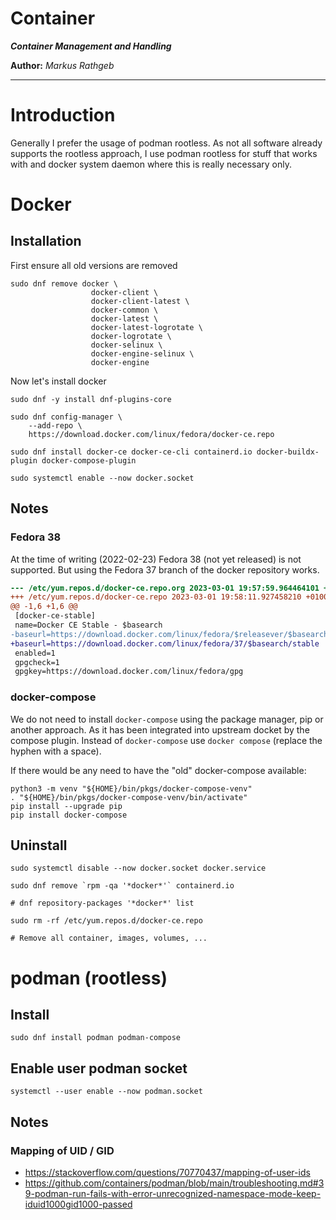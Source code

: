 Container
===

***Container Management and Handling***

**Author:** *Markus Rathgeb*

---

# Introduction

Generally I prefer the usage of podman rootless.
As not all software already supports the rootless approach, I use podman rootless for stuff that works with and docker
system daemon where this is really necessary only.

# Docker

## Installation

First ensure all old versions are removed

```shell
sudo dnf remove docker \
                  docker-client \
                  docker-client-latest \
                  docker-common \
                  docker-latest \
                  docker-latest-logrotate \
                  docker-logrotate \
                  docker-selinux \
                  docker-engine-selinux \
                  docker-engine
```

Now let's install docker

```shell
sudo dnf -y install dnf-plugins-core

sudo dnf config-manager \
    --add-repo \
    https://download.docker.com/linux/fedora/docker-ce.repo

sudo dnf install docker-ce docker-ce-cli containerd.io docker-buildx-plugin docker-compose-plugin

sudo systemctl enable --now docker.socket
```

## Notes

### Fedora 38

At the time of writing (2022-02-23) Fedora 38 (not yet released) is not supported.
But using the Fedora 37 branch of the docker repository works.

```diff
--- /etc/yum.repos.d/docker-ce.repo.org	2023-03-01 19:57:59.964464101 +0100
+++ /etc/yum.repos.d/docker-ce.repo	2023-03-01 19:58:11.927458210 +0100
@@ -1,6 +1,6 @@
 [docker-ce-stable]
 name=Docker CE Stable - $basearch
-baseurl=https://download.docker.com/linux/fedora/$releasever/$basearch/stable
+baseurl=https://download.docker.com/linux/fedora/37/$basearch/stable
 enabled=1
 gpgcheck=1
 gpgkey=https://download.docker.com/linux/fedora/gpg
```

### docker-compose

We do not need to install `docker-compose` using the package manager, pip or another approach. As it has been integrated
into upstream docket by the compose plugin. Instead of `docker-compose` use `docker compose` (replace the hyphen with a
space).

If there would be any need to have the "old" docker-compose available:

```shell
python3 -m venv "${HOME}/bin/pkgs/docker-compose-venv"
. "${HOME}/bin/pkgs/docker-compose-venv/bin/activate"
pip install --upgrade pip
pip install docker-compose
```

## Uninstall

```shell
sudo systemctl disable --now docker.socket docker.service

sudo dnf remove `rpm -qa '*docker*'` containerd.io

# dnf repository-packages '*docker*' list

sudo rm -rf /etc/yum.repos.d/docker-ce.repo

# Remove all container, images, volumes, ...
```

# podman (rootless)

## Install

```shell
sudo dnf install podman podman-compose
```

## Enable user podman socket

```shell
systemctl --user enable --now podman.socket
```

## Notes

### Mapping of UID / GID

* https://stackoverflow.com/questions/70770437/mapping-of-user-ids
* https://github.com/containers/podman/blob/main/troubleshooting.md#39-podman-run-fails-with-error-unrecognized-namespace-mode-keep-iduid1000gid1000-passed
